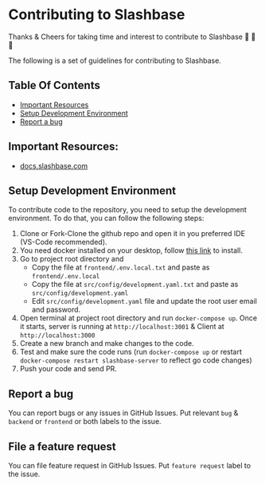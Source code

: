 # Contributing to Slashbase

Thanks & Cheers for taking time and interest to contribute to Slashbase 🙌 🙏 👏

The following is a set of guidelines for contributing to Slashbase.

## Table Of Contents

- [Important Resources](#important-resources)
- [Setup Development Environment](#setup-development-environment)
- [Report a bug](#report-a-bug)

## Important Resources:

- [docs.slashbase.com](https://docs.slashbase.com)

## Setup Development Environment

To contribute code to the repository, you need to setup the development environment. To do that, you can follow the following steps:

1. Clone or Fork-Clone the github repo and open it in you preferred IDE (VS-Code recommended).
2. You need docker installed on your desktop, follow [this link](https://docs.docker.com/desktop/) to install.
3. Go to project root directory and
    - Copy the file at `frontend/.env.local.txt` and paste as `frontend/.env.local`
    - Copy the file at `src/config/development.yaml.txt` and paste as `src/config/development.yaml`
    - Edit `src/config/development.yaml` file and update the root user email and password.
5. Open terminal at project root directory and run `docker-compose up`. Once it starts, server is running at `http://localhost:3001` & Client at `http://localhost:3000`
7. Create a new branch and make changes to the code.
8. Test and make sure the code runs (run `docker-compose up` or restart `docker-compose restart slashbase-server` to reflect go code changes)
9. Push your code and send PR.

## Report a bug

You can report bugs or any issues in GitHub Issues. Put relevant `bug` & `backend` or `frontend` or both labels to the issue.

## File a feature request

You can file feature request in GitHub Issues. Put `feature request` label to the issue.
